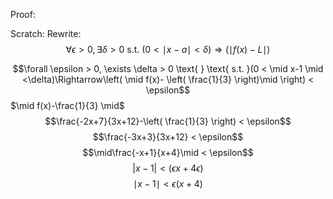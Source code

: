 Proof:



Scratch:
Rewrite:
$$\forall \epsilon > 0, \exists \delta > 0 \text{ } \text{ s.t. }(0 < \mid x-a \mid <\delta)\Rightarrow(\mid f(x)-L \mid )$$



$$\forall \epsilon > 0, \exists \delta > 0 \text{ } \text{ s.t. }(0 < \mid x-1 \mid <\delta)\Rightarrow\left( \mid f(x)- \left( \frac{1}{3} \right)\mid  \right) < \epsilon$$
$\mid f(x)-\frac{1}{3} \mid$
$$\frac{-2x+7}{3x+12}-\left( \frac{1}{3} \right) < \epsilon$$
$$\frac{-3x+3}{3x+12} < \epsilon$$
$$\mid\frac{-x+1}{x+4}\mid < \epsilon$$
$$|x-1 |< (\epsilon x+4\epsilon)$$
$$\mid x-1 \mid < \epsilon(x+4)$$
